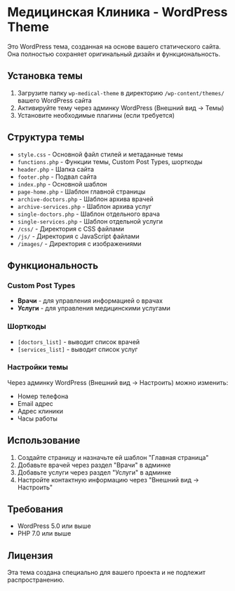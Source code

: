 # Медицинская Клиника - WordPress Theme

Это WordPress тема, созданная на основе вашего статического сайта. Она полностью сохраняет оригинальный дизайн и функциональность.

## Установка темы

1. Загрузите папку `wp-medical-theme` в директорию `/wp-content/themes/` вашего WordPress сайта
2. Активируйте тему через админку WordPress (Внешний вид → Темы)
3. Установите необходимые плагины (если требуется)

## Структура темы

- `style.css` - Основной файл стилей и метаданные темы
- `functions.php` - Функции темы, Custom Post Types, шорткоды
- `header.php` - Шапка сайта
- `footer.php` - Подвал сайта
- `index.php` - Основной шаблон
- `page-home.php` - Шаблон главной страницы
- `archive-doctors.php` - Шаблон архива врачей
- `archive-services.php` - Шаблон архива услуг
- `single-doctors.php` - Шаблон отдельного врача
- `single-services.php` - Шаблон отдельной услуги
- `/css/` - Директория с CSS файлами
- `/js/` - Директория с JavaScript файлами
- `/images/` - Директория с изображениями

## Функциональность

### Custom Post Types
- **Врачи** - для управления информацией о врачах
- **Услуги** - для управления медицинскими услугами

### Шорткоды
- `[doctors_list]` - выводит список врачей
- `[services_list]` - выводит список услуг

### Настройки темы
Через админку WordPress (Внешний вид → Настроить) можно изменить:
- Номер телефона
- Email адрес
- Адрес клиники
- Часы работы

## Использование

1. Создайте страницу и назначьте ей шаблон "Главная страница"
2. Добавьте врачей через раздел "Врачи" в админке
3. Добавьте услуги через раздел "Услуги" в админке
4. Настройте контактную информацию через "Внешний вид → Настроить"

## Требования

- WordPress 5.0 или выше
- PHP 7.0 или выше

## Лицензия

Эта тема создана специально для вашего проекта и не подлежит распространению.